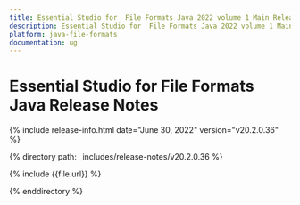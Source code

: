 ```yaml
---
title: Essential Studio for  File Formats Java 2022 volume 1 Main Release Notes  
description: Essential Studio for  File Formats Java 2022 volume 1 Main Release Notes 
platform: java-file-formats
documentation: ug
---
```


# Essential Studio for  File Formats Java Release Notes  

{% include release-info.html date="June 30, 2022"  version="v20.2.0.36" %} 

{% directory path: _includes/release-notes/v20.2.0.36 %}

{% include {{file.url}} %}

{% enddirectory %}
